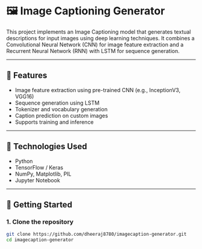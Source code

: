 # 🖼️ Image Captioning Generator

This project implements an Image Captioning model that generates textual descriptions for input images using deep learning techniques. It combines a Convolutional Neural Network (CNN) for image feature extraction and a Recurrent Neural Network (RNN) with LSTM for sequence generation.

---

## 📌 Features

- Image feature extraction using pre-trained CNN (e.g., InceptionV3, VGG16)
- Sequence generation using LSTM
- Tokenizer and vocabulary generation
- Caption prediction on custom images
- Supports training and inference

---

## 🧰 Technologies Used

- Python
- TensorFlow / Keras
- NumPy, Matplotlib, PIL
- Jupyter Notebook

---

## 🚀 Getting Started

### 1. Clone the repository

```bash
git clone https://github.com/dheeraj8780/imagecaption-generator.git
cd imagecaption-generator
